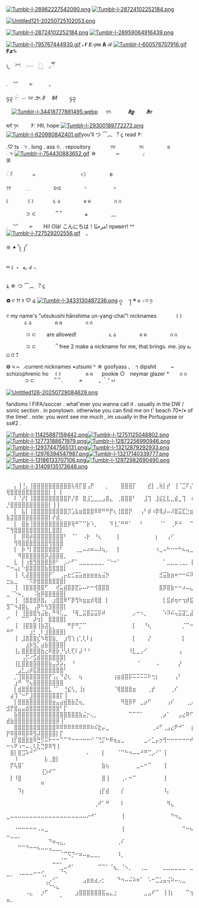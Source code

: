 [![Tumblr-l-28962227542090.png](https://i.postimg.cc/XNmck27F/Tumblr-l-28962227542090.png)](https://postimg.cc/Rq1HMLtV)
[![Tumblr-l-28724102252184.png](https://i.postimg.cc/KzVLQzFF/Tumblr-l-28724102252184.png)](https://postimg.cc/MM7vpzvr)

[![Untitled121-20250725102053.png](https://i.postimg.cc/90t7hhvw/Untitled121-20250725102053.png)](https://postimg.cc/m1kDY0ZT)

[![Tumblr-l-28724102252184.png](https://i.postimg.cc/KzVLQzFF/Tumblr-l-28724102252184.png)](https://postimg.cc/MM7vpzvr)
[![Tumblr-l-28959064916439.png](https://i.postimg.cc/ydNXvtZh/Tumblr-l-28959064916439.png)](https://postimg.cc/mc0HrdVh)

  
  
  

  [![Tumblr-l-795767444930.gif](https://i.postimg.cc/L5Sn8TJW/Tumblr-l-795767444930.gif)](https://postimg.cc/bD6z61H0) 𝓝 𝑬.ꪗм 𝐀 ℛ [![Tumblr-l-600576707916.gif](https://i.postimg.cc/NFbJNdmq/Tumblr-l-600576707916.gif)](https://postimg.cc/FkdVzgTD) 𝐅𝒂♑︎
    
  
  
  

𐔌　𓋫　𓇯　𓉸　◞ ྀི


. ︶  ➣   ₊ 

၄၃   𓍯    𓋭    ୨୧    ౨ৎ    𝜗  ϑℓ　    ၄၃

　[![Tumblr-l-34418777881495.webp](https://i.postimg.cc/Kjw1P2j1/Tumblr-l-34418777881495.webp)](https://postimg.cc/XBKNWtwW)   ୭ৎ　 　  𝝑𝝔　  𝝑𝑒　  

  ໑᱖          ꪆৎ　  𑁥𓍢    HII, hope
[![Tumblr-l-29300189772272.png](https://i.postimg.cc/TP0hkmhM/Tumblr-l-29300189772272.png)](https://postimg.cc/8FF1c7ht)
 [![Tumblr-l-620980842401.gif](https://i.postimg.cc/MH2kV3xW/Tumblr-l-620980842401.gif)](https://postimg.cc/YG3yw3hV)you'll  つ      ⏜︵      ︖    ᧔
read    𑁥𓏲

.♡ ts      ೀ . long .  ass ୭.  .
repository ⠀⠀⠀ ⠀ ୨୧ ⠀⠀⠀⠀ ⠀ ୨ৎ ⠀⠀⠀⠀ ⠀ ฅ ⠀⠀⠀⠀ ⠀ ೀ
[![Tumblr-l-754430883652.gif](https://i.postimg.cc/K8WSN8Dc/Tumblr-l-754430883652.gif)](https://postimg.cc/RWwDC9Y2)
☆ ⠀⠀⠀ ⠀ ⑅ ⠀⠀⠀⠀ ⠀ ♩ ⠀⠀⠀⠀ ⠀ ⠀⠀⠀⠀ ⠀ ꕤ

𓋜 ⠀⠀⠀ ⠀ ๑ ⠀⠀⠀⠀ ⠀ ⠀⠀⠀⠀ ⠀ ‹𝟹 ⠀⠀⠀⠀ ⠀ ʚ

ꔫ ⠀⠀⠀ 𓈒 𓈒 ⠀⠀⠀⠀ ⠀ 𐂯 ⠀⠀⠀⠀ ⠀ ◝ ⠀ ⠀⠀⠀⠀⠀ ᵎᵎ

꒰ ⠀⠀⠀ ⠀ ꒰ ꒱ ⠀⠀⠀ ⠀ ૮ ა ⠀⠀⠀⠀ ⠀ ฅ ฅ ⠀⠀⠀⠀ ⠀ ก ก

‌ ⠀⠀⠀ ⠀ ⊃ ⊂ ⠀⠀⠀ ⠀ ՞ ՞ ⠀⠀⠀⠀ ⠀ ‎ﻌ ⠀⠀⠀⠀ ⠀ ﹏

. ︶  ➣  Hi! Olá! こんにちは！مرحبًا! привет! ^^ [![Tumblr-l-727529202556.gif](https://i.postimg.cc/nc9Zs7JV/Tumblr-l-727529202556.gif)](https://postimg.cc/QHDvwFCv) ₊  

❊                       ✦         ༽      ༼

ྌ    ꒰      ・ ‌                 ౿         ꘩      ᭥

 𑂅      ☆      つ      ⏜︵      ︖    ᧔

✿    ୧         ꕮ        ꣑       ♡       ໒
[![Tumblr-l-3433130487236.png](https://i.postimg.cc/c47hcxfq/Tumblr-l-3433130487236.png)](https://postimg.cc/3dR28HL9)
၇  ㅤ᭢     ܍      ⪨      ৴      ⌑      ꪆ

୧           my name's "utsukushi hānshima un-yang-chai"!
             nicknames ⠀⠀⠀ ⠀ ꒰ ꒱ ⠀⠀⠀ ⠀ ૮ ა ⠀⠀⠀⠀ ⠀ ฅ ฅ ⠀⠀⠀⠀ ⠀ ก ก

‌ ⠀⠀⠀ ⠀ ⊃ ⊂ ⠀⠀ are allowed! ⠀⠀⠀ ⠀⠀⠀ ⠀ ૮ ა ⠀⠀⠀⠀ ⠀ ฅ ฅ ⠀⠀⠀⠀ ⠀ ก ก

‌ ⠀⠀⠀ ⠀ ⊃ ⊂ ⠀⠀⠀ ⠀ ՞ free 2 make a nickname for me, that brings.          me.           joy 
౿      ⩍      ⩌           ꒸
    
◍     ५     ⑅      ◞current nicknames •utsumi ^ ☆ goofyass    ◟     ೀ dipshit
⠀⠀⠀ ~ schizophrenic ho ⠀ ꒰ ꒱ ⠀⠀⠀ ⠀ ⠀ ฅ ฅ ⠀⠀pookie ○ ⠀neymar glazer *⠀ ⠀ ก ก
‌ ⠀⠀⠀ ⠀ ⊃ ⊂ ⠀⠀⠀ ⠀ ՞ ՞ 
.   ➣   ₊ 
 ִ    ۫      ࣪   ׅ      ʾʿ    ›‹


[![Untitled126-20250729084629.png](https://i.postimg.cc/2SDkmsyN/Untitled126-20250729084629.png)](https://postimg.cc/2V0R7Xn0)


fandoms !
FIFA/soccer  . whatʾʿever you wanna call it
. 
usually in the DW / sonic section  .  in ponytown.  otherwise you can find me on t' beach 70•/• of the time! 
.
note: you wont see me much  , im usually in the Portuguese  or ss#2  . 

[![Tumblr-l-11425887159442.png](https://i.postimg.cc/76xXkZ8J/Tumblr-l-11425887159442.png)](https://postimg.cc/bGB108vq)[![Tumblr-l-12751125048802.png](https://i.postimg.cc/RV3d9Y8d/Tumblr-l-12751125048802.png)](https://postimg.cc/JGLZ5pRH)[![Tumblr-l-12773188671979.png](https://i.postimg.cc/wTSVBVYp/Tumblr-l-12773188671979.png)](https://postimg.cc/9rYT8yf8)[![Tumblr-l-12872256990946.png](https://i.postimg.cc/0jhpb83f/Tumblr-l-12872256990946.png)](https://postimg.cc/K3rKWymk)[![Tumblr-l-12937447565131.png](https://i.postimg.cc/xTbvBzJF/Tumblr-l-12937447565131.png)](https://postimg.cc/fJDS9kvx)[![Tumblr-l-13212879292933.png](https://i.postimg.cc/Hk9BPyF1/Tumblr-l-13212879292933.png)](https://postimg.cc/dhD2hLq5)[![Tumblr-l-12976394547987.png](https://i.postimg.cc/ZYvjzgXc/Tumblr-l-12976394547987.png)](https://postimg.cc/DmF1qCvJ)[![Tumblr-l-13217140339777.png](https://i.postimg.cc/hPFsDsBq/Tumblr-l-13217140339777.png)](https://postimg.cc/pyZzkDr0)[![Tumblr-l-13186133707106.png](https://i.postimg.cc/y8sT9NxQ/Tumblr-l-13186133707106.png)](https://postimg.cc/Mv3RJqyV)[![Tumblr-l-12972982690490.png](https://i.postimg.cc/P5yQMk8t/Tumblr-l-12972982690490.png)](https://postimg.cc/Yv4FpZ3V)[![Tumblr-l-31409135173648.png](https://i.postimg.cc/FKnb2gZ8/Tumblr-l-31409135173648.png)](https://postimg.cc/xkMbmmB3)

　　  　　⠀⠀⡄⢸⢘⡄⢸⣿⣿⣿⣿⣿⣿⣿⣿⣿⣿⢧⢿⡏⣿⢠⡟⠀⠀⠀⡀⠀⠀⠀⣿⣿⣿⡏⠀⠀⠀⣞⡇⢀⢷⡇⡞⠀⢸⠈⣉⠏⡌⢿⣿⣿⣿⣿⣿⣿⣿⣿⣿⣿⡇⢸⠀⡇⠀
⠀⠀⠇⠈⡞⡇⢸⣿⣿⣿⣿⣿⣿⣿⣿⣿⡟⡜⡿⠀⣿⣸⣁⣀⣀⣠⣿⣄⠀⢀⣿⣿⣿⠃⠀⠀⣸⢹⠀⣸⣮⣇⣇⣀⣾⣀⢹⠀⠰⡘⣿⣿⣿⣿⣿⣿⣿⣿⣿⣿⡇⢸⢸⠀⠀
⠀⠀⡇⠀⣧⡇⢸⣿⣿⣿⣿⣿⣿⣿⣿⣿⡹⣡⣧⣶⣿⣿⣿⠿⠿⠛⠛⡟⢆⢸⣿⣿⡟⠀⠀⢠⠃⡾⠰⡿⢿⡼⠤⠼⣿⣭⣏⣑⣶⣷⣽⣿⣿⣿⣿⣿⣿⣿⣿⣿⡇⡞⣾⡀⠀
⠀⠀⡇⠀⣿⣷⢸⣿⣿⣿⣿⣿⣿⣿⣿⣿⡿⢿⠛⠉⠉⡷⠱⡀⠀⠀⠀⠹⢸⡈⠛⠛⠁⠀⠀⠃⠀⠀⠀⠀⠈⠁⠀⢀⠟⠚⠀⠀⠉⠉⢻⣿⣿⣿⣿⣿⣿⣿⣿⣿⣇⣿⣿⡇⠀
⠀⠀⡇⠀⡿⢿⡾⣿⣿⣿⣿⣿⣿⣿⣿⠃⠀⠈⠁⠀⠠⡗⠀⠘⢆⠀⠀⠀⠀⡇⠀⠀⠀⠀⠀⠀⠀⠀⠀⡆⠀⠀⢠⠊⠀⠀⠀⠀⠀⠀⠀⢻⢿⣿⣿⣿⣿⣿⣿⣿⢻⣿⣿⣿⠀
⠀⠀⡇⠀⡷⠘⡇⣿⣿⣿⣿⣿⣿⣿⠃⠀⠀⠀⢀⣀⠤⠴⠶⠤⠼⢦⡀⠀⠀⡇⠀⠀⠀⠀⠀⠀⠀⠀⠀⠰⣀⠤⠓⠒⠒⠓⠦⢤⣀⠀⠀⠀⠻⣿⣿⣿⣿⣿⣿⡿⣼⣿⣿⣿⡀
⠀⠀⣇⠀⡇⢰⣿⣻⣿⣿⣿⣿⡿⠃⠀⡠⠔⠋⠁⣀⣀⣀⣀⣀⣀⡀⠈⠑⠒⠁⠀⠀⠀⠀⠀⠀⠀⠀⠀⠀⠀⠁⣀⣀⣀⢀⣀⡀⢸⠉⠒⢤⡆⠑⣿⣿⣿⣿⣿⣷⣿⣿⣿⣿⡇
⠀⠀⢸⠀⢇⣼⣿⣿⣿⣿⣿⡟⠁⠀⢀⡤⣖⣊⣭⣥⣶⣶⣶⣶⣦⣬⡳⠀⠀⠀⠀⠀⠀⠀⠀⠀⠀⠀⠀⠀⣚⣭⣷⣶⠶⠒⠒⠮⠽⣒⣦⣀⠀⠀⠈⠫⡿⣿⣿⣿⣿⣿⣿⣿⡇
⠀⠀⢸⠀⢸⣿⣿⣿⣿⣿⠋⠀⠀⢞⣥⣾⣿⣿⣟⡥⠤⠖⠒⢺⣿⣿⣿⠀⠀⠀⠀⠀⠀⠀⠀⠀⠀⠀⠀⠀⣿⡿⣿⣷⠒⠒⠴⠤⣄⣀⠈⠑⠦⡀⠀⠀⠨⣷⡿⣿⣿⣿⣿⣿⡇
⠀⠀⢸⠀⢸⣿⣿⣿⡿⣿⡄⠀⣰⣿⣿⠿⠋⡿⢻⠷⣶⣶⡾⢿⣿⠀⡇⠀⠀⠀⠀⠀⠀⠀⠀⠀⠀⠀⠀⠀⠀⡇⣯⡾⢶⠖⢲⡾⣯⣻⠉⠲⣼⣿⣆⠀⢠⡿⠓⢳⣻⣿⣿⣿⡇
⠀⠀⢸⠀⢸⣿⣿⣿⢳⣬⣷⡄⠛⠻⢅⣀⠀⠘⢿⣀⣭⣿⣭⣭⡯⠾⠀⠀⠀⠀⠀⠀⠀⡠⠒⠢⡀⠀⠀⠀⠀⠱⠽⠮⢤⣭⣽⣁⣼⠊⠀⠀⠀⠉⠉⠀⡼⢲⡇⠀⣿⣿⣿⣿⡇
⠀⠀⢸⠀⢸⣿⣿⣿⢸⣷⣽⣇⡀⠀⠀⠀⠛⡟⠛⡉⠉⠀⠀⠀⠀⠀⠀⠀⠀⠀⠀⠀⠀⡇⠀⠀⠘⢆⠀⠀⠀⠀⠀⠀⠀⠀⡈⠉⠒⠛⠋⠀⠀⠀⠀⣰⡃⢀⠇⣸⣿⣿⣿⣿⡇
⠀⠀⢸⠀⣸⣿⣿⣿⣎⠳⢿⣿⣷⡀⠀⣰⢻⢱⢰⢁⢇⠇⡆⠀⠀⠀⠀⠀⠀⠀⠀⠀⠀⡇⠀⠀⠀⡜⠀⠀⠀⠀⠀⠀⠀⠀⡇⠀⠀⠀⠀⠀⠀⠀⣰⡷⣳⡁⣴⣷⣿⣿⣿⣿⡇
⠀⠀⢸⡄⣿⣿⣿⣿⣿⣷⣔⠿⣿⡷⡘⢣⢇⢏⠇⡼⠘⠘⠀⠀⠀⠀⠀⠀⠀⠀⠀⠀⠸⣇⣀⡠⠊⠀⠀⠀⠀⠀⠀⠀⠀⢠⠀⠀⠀⠀⠀⠀⠀⢠⡫⠔⣫⣾⣿⣿⣿⣿⣿⣿⡇
⠀⠀⢸⣇⣿⣿⣿⣿⣿⣿⣿⣷⣤⡽⡵⡄⠀⠘⠀⠀⠀⠀⠀⠀⠀⠀⠀⠀⠀⠀⠀⠀⠀⠀⠈⠀⠀⠀⠀⠠⠀⠀⠀⠀⠀⡜⠀⠀⠀⠀⠀⠀⣠⣃⣠⡾⣯⣿⣿⣿⣿⣿⣿⣿⠃
⠀⠀⡈⢹⣿⣿⣿⣿⣿⣿⣿⡟⢡⡄⠙⣜⢆⠀⠀⢦⠀⠀⠀⠀⠀⠀⠀⠀⢰⣶⣾⣿⡯⠭⠭⠭⠭⠗⢒⡆⠀⠀⠀⠀⢠⠃⠀⠀⠀⠀⠀⣰⠛⠀⢙⢦⣿⣿⣿⣿⣿⣿⣿⣿⠀
⠀⠀⡇⣾⣿⣿⣿⣿⣿⣿⣿⣇⠈⠁⠀⢘⣮⢣⡀⢸⡆⠀⠀⠀⠀⠀⠀⠀⠈⢿⣿⣿⣿⣶⠀⠀⠀⢀⡞⠀⠀⠀⠀⢀⠎⠀⠀⠀⠀⠀⣴⢹⠈⠒⠋⣸⣿⣿⣿⣿⣿⣿⣿⡏⢸
⠀⠀⡇⣿⣿⣿⣿⣿⣿⣿⣿⣿⣶⣤⣴⣾⣿⣷⣝⢦⡀⠀⠀⠀⠀⠀⠀⠀⠀⠀⠻⣿⡿⠟⠀⣀⡴⠋⠀⠀⠀⠀⢠⠎⠀⠀⠀⢀⡠⣺⡟⣿⣤⣤⣾⣿⣿⣿⣿⣿⣿⣿⣿⠃⡏
⠀⠀⣷⣿⣿⣿⣿⣿⣿⣿⣿⣿⣿⣿⣿⣿⣿⣿⣿⣷⣬⡒⢄⡀⠀⠀⠀⠀⠀⠀⠀⠀⠉⠉⠉⠁⠀⠀⠀⠀⢀⡴⠁⠀⠀⣠⣔⠿⠋⣾⣷⣿⣿⣿⣿⣿⣿⣿⣿⣿⣿⣿⡿⢸⠁
⠀⠀⣿⣿⣿⣿⣿⣿⣿⣿⣿⣿⣿⠿⠿⠿⠿⠿⠿⠿⠿⠿⠷⠮⣗⡤⣀⠀⠀⠀⠀⠀⠀⠀⠀⠀⠀⠀⢀⠴⠋⢀⣠⣔⠟⠚⠁⠀⢰⡟⠿⣿⠿⢿⡿⠿⣻⡼⣿⣿⣿⣿⡇⡏⠀
⠀⢸⡏⣿⣿⣿⣿⠿⣛⡫⠭⠗⠒⠒⠉⠉⠙⠒⠒⠒⠒⠒⠊⠈⢙⡍⠓⠿⢶⣤⣀⠀⠀⠀⠀⠀⣀⠔⣁⡤⡲⢻⠒⠒⠒⠒⠒⠒⠞⠒⠢⠟⠰⠒⠤⢄⢇⣇⣙⡿⠿⢻⢸⠀⠀
⠀⣿⡇⣿⣩⠵⠚⠉⠀⠀⠀⠀⠀⠀⠀⠀⠀⠀⠀⠀⠀⠄⠀⠀⠀⡇⠀⠀⠀⠈⠉⠓⠲⠤⠤⠚⠛⢉⡠⠊⠁⢸⠀⠀⠀⠀⠀⠀⠀⠀⠀⠸⠀⠀⠀⠀⠀⠀⠀⡧⢀⣿⡇⠀⠀
⠀⡟⢧⣿⠁⠀⠀⠀⠀⠀⠀⠀⠀⠀⠀⠀⠀⠀⠀⠀⠀⠀⠀⠀⠀⣷⢦⠀⠀⠀⠀⠀⠀⠀⣀⠤⠒⠉⠀⠀⠀⢸⠀⠀⠀⠀⠀⠀⠀⠀⠀⠀⠀⠀⠀⠀⠀⠀⢸⡱⠞⠉⠀⠀⠀
⠀⡇⠸⣿⠀⠀⠀⠀⠀⠀⠀⠀⠀⠀⠀⠀⠀⠀⠀⠀⠀⠀⠀⠀⠀⣿⢸⠀⠀⠀⢀⠄⠒⠉⠀⠀⠀⠀⠀⠀⠀⢸⠀⠀⠀⠀⠀⠀⠀⠀⠀⠀⠀⠀⠀⠀⠀⠀⠛⠀⠀⠀⠀⠀⠀
⠀⠀⠀⠹⡆⠀⠀⠀⠀⠀⠀⠀⠀⠀⠀⠀⠀⠀⠀⠀⠀⠀⠀⠀⢰⡏⣾⠀⠀⠀⡎⠀⠀⠀⠀⠀⠀⠀⠀⠀⠀⠸⡄⠀⠀⠀⠀⠀⠀⠀⠀⠀⠀⠀⠀⠀⠀⠀⠀⠀⠀⠀⠀⠀⠀
⠀⠀⠀⠀⠀⠀⠀⠀⠀⠀⠀⠀⠀⠀⠀⠀⠀⠀⠀⠀⠀⠀⠀⢀⠞⠁⠛⠀⠀⠀⠇⠀⠀⠀⠀⠀⠀⠀⠀⠀⠀⠀⠻⣄⠀⠀⠀⠀⠀⠀⠀⠀⠀⠀⠀⠀⠀⠀⠀⠀⠀⠀⠀⠀⠀
⣀⠤⠤⠤⠤⠤⠤⠤⠤⠤⠤⠤⠤⠤⠤⠤⠤⠤⠤⠤⠤⠔⠚⠁⠀⠀⠀⠀⠀⠀⢸⠀⠀⠀⠀⠀⠀⠀⠀⠀⠀⠀⠀⠙⠲⣄⠀⠀⠀⠀⠀⠀⠀⠀⠀⠀⠀⠀⠀⠀⠀⠀⠀⠀⠀
⠀⠀⠐⠒⠒⠒⠒⠒⠠⠤⣀⠀⠀⠀⠀⠀⠀⠀⠀⠀⠀⠀⠀⠀⠀⠀⠀⠀⠀⠀⢸⠀⠀⠀⠀⠀⠀⠀⠀⠀⠀⠀⠀⠀⠀⠀⠉⠒⠦⠤⣀⣀⡀⠀⠀⠀⠀⠀⠀⠀⠀⠀⠀⠀⠀
⠀⠀⠀⠀⠀⠀⠀⠀⠀⠀⠀⠙⠶⢤⣄⡀⠀⠀⠀⠀⠀⠀⠀⠀⠀⠀⠀⠀⠀⢀⠎⠀⠀⠀⠀⠀⠀⠀⠀⠀⠀⠀⠀⠀⠀⠀⠀⠀⠀⠀⠀⠀⠉⠉⠙⠒⠒⠦⠤⠤⢤⣀⣀⡀⠀
⠀⠀⠀⠀⠀⠀⠀⠀⠀⠀⠀⠀⠀⠀⠈⠉⠫⡙⠒⠶⠤⣤⣀⣀⡀⠀⠀⠀⠀⠸⡀⠀⠀⠀⠀⠀⠀⠀⠀⠀⠀⠀⠀⠀⠀⠀⠀⠀⠀⠀⠀⠀⠀⠀⠀⠀⠀⠀⠀⠀⠀⣀⣀⡈⠉
⠀⠀⠀⠀⠀⠀⠀⠀⠀⠀⠀⠀⠀⠀⣀⠤⠚⠁⠀⠀⠀⠀⠀⠀⠉⠉⠁⠈⢦⡀⠈⠢⡀⠀⠀⢀⣀⠀⠀⠀⠀⣀⣀⣀⣀⣀⣀⠀⣀⣀⡀⠀⠠⠤⠤⠤⠒⠒⢊⡀⠀⠀⠀⠈⠑
⠀⠀⠀⠀⠀⠀⠀⠀⠀⠀⢀⡠⠊⠁⠀⠀⠀⠀⠀⠀⣠⣶⣶⣴⡠⡂⠀⠀⠀⠙⠲⠤⠬⠵⠶⠁⠀⠡⠒⣉⣡⣤⢬⠵⠤⢄⣀⠀⠀⠀⠀⠀⠀⠀⠀⠀⠀⠀⠀⠈⠑⠢⣄⠀⠀
⠀⠀⠀⠀⠀⠠⣄⠀⠀⡰⠋⠀⠀⠀⠀⠀⠀⠀⣰⣿⣿⣿⣿⣿⣿⣯⣤⣄⣐⠀⠀⠀⠀⠀⠀⠀⣀⣠⠞⠉⠀⢸⢸⡆⠀⠀⠀⠉⢲⣤⡀⠀⠀⠀⠀⠀⠀⠀⠀⠀⠀⠀⠀⠁⠀